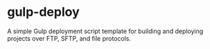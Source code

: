 # gulp-deploy
A simple Gulp deployment script template for building and deploying projects over FTP, SFTP, and file protocols.
